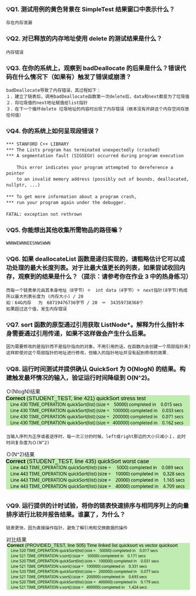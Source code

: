 ### 💡Q1. 测试用例的黄色背景在 SimpleTest 结果窗口中表示什么？
```
存在内存泄漏
```
### 💡Q2. 对已释放的内存地址使用 delete 的测试结果是什么？
```
内存错误
```
### 💡Q3. 在你的系统上，观察到 badDeallocate 的后果是什么？错误代码在什么情况下（如果有）触发了错误或崩溃？
```
badDeallocate导致了内存错误，其过程如下：
１．建立了链表后，调用badDeallocate函数第一次delete后，data和next都变为了垃圾值
２．将垃圾值的next地址赋值给list指针
３．在下一个循环delete 垃圾地址的内容时出现了内存错误（根本没有开辟这个内存空间存放任何值）
```

### 💡Q4. 你的系统上如何呈现段错误？
```
*** STANFORD C++ LIBRARY
*** The Lists program has terminated unexpectedly (crashed)
*** A segmentation fault (SIGSEGV) occurred during program execution

    This error indicates your program attempted to dereference a pointer
    to an invalid memory address (possibly out of bounds, deallocated, nullptr, ...)

*** To get more information about a program crash,
*** run your program again under the debugger.

FATAL: exception not rethrown
```
### 💡Q5. 你能想出其他收集所需物品的路径嘛？
```
WNNWEWNNEESNWSWWN
```
### 💡Q6. 如果 deallocateList 函数是递归实现的，请粗略估计它可以成功处理的最大长度列表。对于比最大值更长的列表，如果尝试收回内存，观察到的结果是什么？（提示：请参考你在作业 3 中的热身练习）
```
而每一个链表单元由其本身地址（8字节）＋　int data（4字节）＋ next指针(8字节)构成
所以最大列表长度为 (内存大小) / 20  
如：64G内存 　为　68719476736字节 / 20　＝　34359738368个
如果超过这个值，发生内存错误　　
```
### 💡Q7. sort 函数的原型通过引用获取 ListNode*。解释为什么指针本身需要通过引用传递，如果不这样做会产生什么后果。
```c++
因为需要修改的是指针而不是指针指向的对象，不用引用的话，在函数内会创建一个局部指针来复制这个指针.
这样即使对这个局部指针的地址进行修改，但输入的指针地址并没有起到修改的效果.
```

### 💡Q8. 运行时间测试并提供确认 QuickSort 为 O(NlogN) 的结果。构建触发最坏情况的输入，验证运行时间降级到 O(N^2)。
Ｏ(NlogN)结果
![](res/Q8-1.png)
```
当输入序列为正序或者逆序时，每一次三分的时候，left或right那边的大小只减小１，此时时间复杂度为Ｏ(N^2)
```
Ｏ(N^2)结果
![](res/Q8-2.png)

### 💡Q9. 运行提供的计时试验，将你的链表快速排序与相同序列上的向量排序进行比较并报告结果。谁赢了，为什么？
```
链表更快，因为直接操作指针，避免了解引用和交换数据的操作
```
对比结果
![](res/Q9.png)
